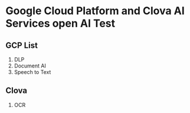# Google Cloud Platform and Clova AI Services open AI Test

## GCP List
1. DLP
2. Document AI
3. Speech to Text

## Clova
1. OCR
